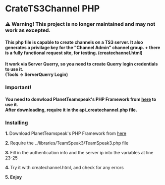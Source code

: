 # CrateTS3Channel PHP

### ⚠️ Warning! This project is no longer maintained and may not work as excepted.

<h4>This php file is capable to create channels on a TS3 server. It also generates a privilage key for the "Channel Admin" channel group. + there is a fully functional request site, for testing. (createchannel.html)</h4>

<h4>It work via Server Querry, so you need to create Querry login credentials to use it.<br>(Tools -> ServerQuerry Login)

<h3>Important!</h3>
<h4>You need to donwload PlanetTeamspeak's PHP Framework  from <a href="https://www.planetteamspeak.com/downloads/">here</a> to use it.<br> After downloading, require it in the api_createchannel.php file.
</h4>

<h3>Installing</h3>
<p><strong>1. </strong>Download PlanetTeamspeak's PHP Framework  from <a href="https://www.planetteamspeak.com/downloads/">here</a></p>
<p><strong>2. </strong>Require the ../libraries/TeamSpeak3/TeamSpeak3.php file</p>
<p><strong>3. </strong>Fill in the authentication info and the server ip into the variables at line 23-25</p>
<p><strong>4. </strong>Try it with createchannel.html, and check for any errors</p>
<p><strong>5. Enjoy</strong></p>

